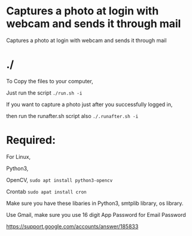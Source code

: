 # Captures a photo at login with webcam and sends it through mail

Captures a photo at login with webcam and sends it through mail

# ./
To Copy the files to your computer,

Just run the script ```./run.sh -i```

If you want to capture a photo just after you successfully logged in,

then run the runafter.sh script also ```./.runafter.sh -i```

# Required:
For Linux,

Python3,

OpenCV,  ```sudo apt install python3-opencv```

Crontab  ```sudo apat install cron```

Make sure you have these libaries in Python3,
smtplib library,
os library.

Use Gmail, make sure you use 16 digit App Password for Email Password

https://support.google.com/accounts/answer/185833

